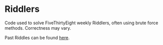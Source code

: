 # Riddlers

Code used to solve FiveThirtyEight weekly Riddlers, often using brute force methods.  Correctness may vary.

Past Riddles can be found [here](https://fivethirtyeight.com/tag/the-riddler/).
